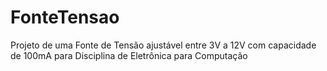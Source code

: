 # FonteTensao
Projeto de uma Fonte de Tensão ajustável entre 3V a 12V com capacidade de 100mA para Disciplina de Eletrônica para Computação
